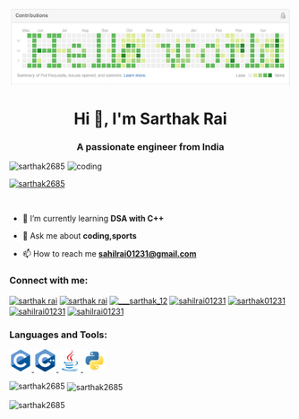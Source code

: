 ![logo](https://github.com/sarthak2685/sarthak-rai/blob/main/687474703a2f2f692e696d6775722e636f6d2f6337476d414a662e706e67.png)
<h1 align="center">Hi 👋, I'm Sarthak Rai</h1>
<h3 align="center">A passionate engineer from India</h3>
<img align="right" alt="coding" width="400" src="https://user-images.githubusercontent.com/55389276/140866485-8fb1c876-9a8f-4d6a-98dc-08c4981eaf70.gif">

<p align="left"> <img src="https://komarev.com/ghpvc/?username=sarthak2685&label=Profile%20views&color=0e75b6&style=flat" alt="sarthak2685" /> </p>

<p align="left"> <a href="https://github.com/ryo-ma/github-profile-trophy"><img src="https://github-profile-trophy.vercel.app/?username=sarthak2685" alt="sarthak2685" /></a> </p>

<p align="left"> <a href="https://twitter.com/" target="blank"><img src="https://img.shields.io/twitter/follow/?logo=twitter&style=for-the-badge" alt="" /></a> </p>

- 🌱 I’m currently learning **DSA with C++**

- 💬 Ask me about **coding,sports**

- 📫 How to reach me **sahilrai01231@gmail.com**

<h3 align="left">Connect with me:</h3>
<p align="left">
<a href="https://linkedin.com/in/sarthak rai" target="blank"><img align="center" src="https://raw.githubusercontent.com/rahuldkjain/github-profile-readme-generator/master/src/images/icons/Social/linked-in-alt.svg" alt="sarthak rai" height="30" width="40" /></a>
<a href="https://fb.com/sarthak rai" target="blank"><img align="center" src="https://raw.githubusercontent.com/rahuldkjain/github-profile-readme-generator/master/src/images/icons/Social/facebook.svg" alt="sarthak rai" height="30" width="40" /></a>
<a href="https://instagram.com/___sarthak_12" target="blank"><img align="center" src="https://raw.githubusercontent.com/rahuldkjain/github-profile-readme-generator/master/src/images/icons/Social/instagram.svg" alt="___sarthak_12" height="30" width="40" /></a>
<a href="https://www.codechef.com/users/sahilrai01231" target="blank"><img align="center" src="https://cdn.jsdelivr.net/npm/simple-icons@3.1.0/icons/codechef.svg" alt="sahilrai01231" height="30" width="40" /></a>
<a href="https://www.hackerrank.com/sarthak01231" target="blank"><img align="center" src="https://raw.githubusercontent.com/rahuldkjain/github-profile-readme-generator/master/src/images/icons/Social/hackerrank.svg" alt="sarthak01231" height="30" width="40" /></a>
<a href="https://codeforces.com/profile/sahilrai01231" target="blank"><img align="center" src="https://raw.githubusercontent.com/rahuldkjain/github-profile-readme-generator/master/src/images/icons/Social/codeforces.svg" alt="sahilrai01231" height="30" width="40" /></a>
<a href="https://www.leetcode.com/sahilrai01231" target="blank"><img align="center" src="https://raw.githubusercontent.com/rahuldkjain/github-profile-readme-generator/master/src/images/icons/Social/leet-code.svg" alt="sahilrai01231" height="30" width="40" /></a>
</p>

<h3 align="left">Languages and Tools:</h3>
<p align="left"> <a href="https://www.cprogramming.com/" target="_blank" rel="noreferrer"> <img src="https://raw.githubusercontent.com/devicons/devicon/master/icons/c/c-original.svg" alt="c" width="40" height="40"/> </a> <a href="https://www.w3schools.com/cpp/" target="_blank" rel="noreferrer"> <img src="https://raw.githubusercontent.com/devicons/devicon/master/icons/cplusplus/cplusplus-original.svg" alt="cplusplus" width="40" height="40"/> </a> <a href="https://www.java.com" target="_blank" rel="noreferrer"> <img src="https://raw.githubusercontent.com/devicons/devicon/master/icons/java/java-original.svg" alt="java" width="40" height="40"/> </a> <a href="https://www.python.org" target="_blank" rel="noreferrer"> <img src="https://raw.githubusercontent.com/devicons/devicon/master/icons/python/python-original.svg" alt="python" width="40" height="40"/> </a> </p>

<p><img align="left" src="https://github-readme-stats.vercel.app/api/top-langs?username=sarthak2685&show_icons=true&locale=en&layout=compact" alt="sarthak2685" /></p>

<p>&nbsp;<img align="center" src="https://github-readme-stats.vercel.app/api?username=sarthak2685&show_icons=true&locale=en" alt="sarthak2685" /></p>

<p><img align="center" src="https://github-readme-streak-stats.herokuapp.com/?user=sarthak2685&" alt="sarthak2685" /></p>

